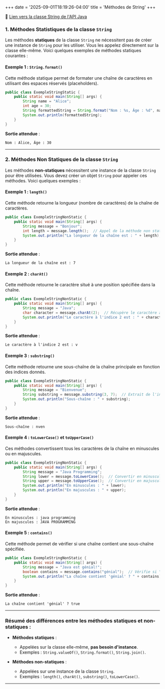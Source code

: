 +++
date = '2025-09-01T18:19:26-04:00'
title = 'Méthodes de String'
+++



🍥 [Lien vers la classe String de l'API Java](https://docs.oracle.com/en/java/javase/19/docs/api/java.base/java/lang/String.html)

### 1. **Méthodes Statistiques de la classe `String`**

Les méthodes **statiques** de la classe `String` ne nécessitent pas de créer une instance de `String` pour les utiliser. Vous les appelez directement sur la classe elle-même. Voici quelques exemples de méthodes statiques courantes :


#### Exemple 1 : `String.format()`
Cette méthode statique permet de formater une chaîne de caractères en utilisant des espaces réservés (placeholders).

```java
public class ExempleStringStatic {
    public static void main(String[] args) {
        String name = "Alice";
        int age = 30;
        String formattedString = String.format("Nom : %s, Âge : %d", name, age);
        System.out.println(formattedString);
    }
}
```

**Sortie attendue** :
```
Nom : Alice, Âge : 30
```

<!-- 

#### Exemple 2 : `String.valueOf()`
Cette méthode statique est utilisée pour convertir des types primitifs en chaînes de caractères.

```java
public class ExempleStringStatic {
    public static void main(String[] args) {
        int number = 123;
        String str = String.valueOf(number);  // Convertit un int en String
        System.out.println("La chaîne de caractères est : " + str);
    }
}
```

**Sortie attendue** :
```
La chaîne de caractères est : 123
``` 

#### Exemple 3 : `String.join()`
Cette méthode statique est utilisée pour joindre plusieurs éléments de type `String` avec un délimiteur.

```java
public class ExempleStringStatic {
    public static void main(String[] args) {
        String[] words = {"Java", "est", "génial"};
        String sentence = String.join(" ", words);  // Joindre avec un espace
        System.out.println(sentence);
    }
}
```

**Sortie attendue** :
```
Java est génial
```

#### Exemple 4 : `String.copyValueOf()`
Cette méthode statique permet de créer une nouvelle chaîne à partir d'un tableau de caractères (`char[]`).

```java
public class ExempleStringStatic {
    public static void main(String[] args) {
        char[] chars = {'H', 'e', 'l', 'l', 'o'};
        String str = String.copyValueOf(chars);
        System.out.println(str);
    }
}
```

**Sortie attendue** :
```
Hello
```
-->
---

### 2. **Méthodes Non Statiques de la classe `String`**

Les méthodes **non-statiques** nécessitent une instance de la classe `String` pour être utilisées. Vous devez créer un objet `String` pour appeler ces méthodes. Voici quelques exemples :

#### Exemple 1 : `length()`
Cette méthode retourne la longueur (nombre de caractères) de la chaîne de caractères.

```java
public class ExempleStringNonStatic {
    public static void main(String[] args) {
        String message = "Bonjour";
        int length = message.length();  // Appel de la méthode non statique
        System.out.println("La longueur de la chaîne est : " + length);
    }
}
```

**Sortie attendue** :
```
La longueur de la chaîne est : 7
```

#### Exemple 2 : `charAt()`
Cette méthode retourne le caractère situé à une position spécifiée dans la chaîne.

```java
public class ExempleStringNonStatic {
    public static void main(String[] args) {
        String message = "Java";
        char character = message.charAt(2);  // Récupère le caractère à l'indice 2
        System.out.println("Le caractère à l'indice 2 est : " + character);
    }
}
```

**Sortie attendue** :
```
Le caractère à l'indice 2 est : v
```

#### Exemple 3 : `substring()`
Cette méthode retourne une sous-chaîne de la chaîne principale en fonction des indices donnés.

```java
public class ExempleStringNonStatic {
    public static void main(String[] args) {
        String message = "Bienvenue";
        String substring = message.substring(3, 7);  // Extrait de l'indice 3 à 6
        System.out.println("Sous-chaîne : " + substring);
    }
}
```

**Sortie attendue** :
```
Sous-chaîne : nven
```

#### Exemple 4 : `toLowerCase()` et `toUpperCase()`
Ces méthodes convertissent tous les caractères de la chaîne en minuscules ou en majuscules.

```java
public class ExempleStringNonStatic {
    public static void main(String[] args) {
        String message = "Java Programming";
        String lower = message.toLowerCase();  // Convertir en minuscules
        String upper = message.toUpperCase();  // Convertir en majuscules
        System.out.println("En minuscules : " + lower);
        System.out.println("En majuscules : " + upper);
    }
}
```

**Sortie attendue** :
```
En minuscules : java programming
En majuscules : JAVA PROGRAMMING
```

#### Exemple 5 : `contains()`
Cette méthode permet de vérifier si une chaîne contient une sous-chaîne spécifiée.

```java
public class ExempleStringNonStatic {
    public static void main(String[] args) {
        String message = "Java est génial!";
        boolean contains = message.contains("génial");  // Vérifie si "génial" est dans la chaîne
        System.out.println("La chaîne contient 'génial' ? " + contains);
    }
}
```

**Sortie attendue** :
```
La chaîne contient 'génial' ? true
```

---
<!-- 
### Méthode `concat()` :

```java
String a = "Hello";
String b = "World";
String c = a.concat(" ").concat(b);
System.out.println(c); // Hello World
```
 -->


### Résumé des différences entre les méthodes statiques et non-statiques :

- **Méthodes statiques** : 
  - Appelées sur la classe elle-même, **pas besoin d'instance**.
  - Exemples : `String.valueOf()`, `String.format()`, `String.join()`.
  
- **Méthodes non-statiques** : 
  - Appelées sur une instance de la classe `String`.
  - Exemples : `length()`, `charAt()`, `substring()`, `toLowerCase()`.

---
<!-- 
### 💡 **Exercice – Statique ou non ? Manipule les chaînes !**

#### 🎯 Objectif :

Utiliser correctement les **méthodes statiques et non-statiques** de la classe `String`.

---

#### 📝 Consignes :

Écris un programme Java qui réalise les étapes suivantes :

---

### 🧩 Partie 1 : Méthodes **statiques**

1. Crée un tableau de `String` contenant les mots suivants : `"Java"`, `"est"`, `"puissant"`.
2. Utilise `String.join()` pour créer une phrase complète à partir de ces mots, séparés par un espace.
3. Utilise `String.format()` pour afficher :
   `"Phrase formatée : [la phrase] (longueur : [X] caractères)"`
   *(où X est la longueur de la phrase)*

---

### 🧩 Partie 2 : Méthodes **non-statiques**

1. À partir de la phrase obtenue ci-dessus :

   * Affiche-la en **majuscules**.
   * Affiche-la en **minuscules**.
   * Récupère le caractère à l’indice 5 et affiche-le.
   * Extrait une **sous-chaîne** allant de l’indice 5 à 11 (non inclus).
   * Vérifie si la chaîne contient le mot `"puissant"`.

---

#### 🧪 Exemple de sortie attendue (en abrégé) :

```
Phrase formatée : Java est puissant (longueur : 17 caractères)
MAJUSCULES : JAVA EST PUISSANT
minuscules : java est puissant
Caractère à l’indice 5 : e
Sous-chaîne (5 à 11) : est pu
Contient "puissant" ? true
```

---

#### ✅ Bonus :

Utilise `String.valueOf()` pour convertir un `double` (ex : `3.14`) en `String` et affiche :

```
La valeur PI convertie en chaîne est : 3.14
```

---
 -->
